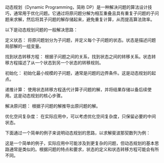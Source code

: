 动态规划（Dynamic Programming，简称 DP）是一种解决问题的算法设计技巧，通常用于优化问题。它通过将原问题分解为相互重叠且具有重复子问题的子问题来求解，然后将其子问题的解存储起来，避免重复计算，从而提高算法效率。

以下是动态规划问题的一般解决思路：

定义状态： 将原问题划分为子问题，并定义每个子问题的状态。状态是描述问题局部解的一组变量。

找到状态转移方程： 根据子问题之间的关系，找到状态之间的转移关系。状态转移方程描述了从一个状态到另一个状态的转移规则。

初始化： 初始化最小规模的子问题，通常是问题的边界条件。这是动态规划的起点。

递推计算： 使用状态转移方程迭代计算子问题的解，并将结果存储以备后续使用。这是动态规划的核心步骤。

解决原问题： 根据子问题的解推导出原问题的解。

优化空间复杂度： 在实际应用中，可以考虑优化空间复杂度，只保留必要的中间状态。

下面通过一个简单的例子来说明动态规划的思路，以求解斐波那契数列为例：

<!-- 例子：斐波那契数列
定义状态： 定义状态 dp[i] 表示第 i 个斐波那契数。

找到状态转移方程： 由于斐波那契数是前两个数之和，状态转移方程为 dp[i] = dp[i-1] + dp[i-2]。

初始化： 初始化边界条件，即 dp[0] = 0 和 dp[1] = 1。

递推计算： 使用状态转移方程迭代计算 dp[i] 直到达到目标值。

解决原问题： 原问题的解是 dp[n]，其中 n 是目标斐波那契数的索引。

优化空间复杂度： 在计算过程中只需要保留 dp[i-1] 和 dp[i-2] 的信息，不必存储所有状态。 -->

这是一个简单的例子，实际应用中可能涉及到更复杂的问题，但动态规划的基本思路通常是类似的。根据问题的特点和要求，状态的定义和状态转移方程可能会有所不同。

